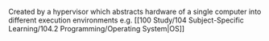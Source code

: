 Created by a hypervisor which abstracts hardware of a single computer into different execution environments e.g. [[100 Study/104 Subject-Specific Learning/104.2 Programming/Operating System|OS]]
